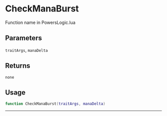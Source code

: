 # CheckManaBurst
Function name in PowersLogic.lua
## Parameters
`traitArgs`, `manaDelta`
## Returns
`none`
## Usage
```lua
function CheckManaBurst(traitArgs, manaDelta)
```
---
